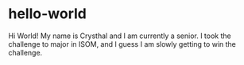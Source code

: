 # hello-world

Hi World!
My name is Crysthal and I am currently a senior. 
I took the challenge to major in ISOM, and I guess I am slowly getting to win the challenge.

